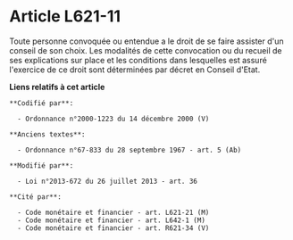 # Article L621-11

Toute personne convoquée ou entendue a le droit de se faire assister d'un conseil de son choix. Les modalités de cette
convocation ou du recueil de ses explications sur place et les conditions dans lesquelles est assuré l'exercice de ce droit
sont déterminées par décret en Conseil d'Etat.

**Liens relatifs à cet article**

	**Codifié par**:

	  - Ordonnance n°2000-1223 du 14 décembre 2000 (V)

	**Anciens textes**:

	  - Ordonnance n°67-833 du 28 septembre 1967 - art. 5 (Ab)

	**Modifié par**:

	  - Loi n°2013-672 du 26 juillet 2013 - art. 36

	**Cité par**:

	  - Code monétaire et financier - art. L621-21 (M)
	  - Code monétaire et financier - art. L642-1 (M)
	  - Code monétaire et financier - art. R621-34 (V)
